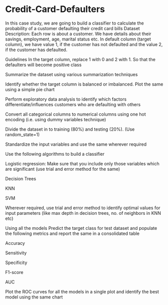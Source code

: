 # Credit-Card-Defaulters
In this case study, we are going to build a classifier to calculate the probability of a customer defaulting their credit card bills
Dataset Description:
Each row is about a customer. We have details about their savings, employment, age, marital status etc. In default column (target column), we have value 1, if the customer has not defaulted and the value 2, if the customer has defaulted.

Guidelines
In the target column, replace 1 with 0 and 2 with 1. So that the defaulters will become positive class

Summarize the dataset using various summarization techniques

Identify whether the target column is balanced or imbalanced. Plot the same using a simple pie chart

Perform exploratory data analysis to identify which factors differentiate/influences customers who are defaulting with others

Convert all categorical columns to numerical columns using one hot encoding (i.e. using dummy variables technique)

Divide the dataset in to training (80%) and testing (20%). (Use random_state=1)

Standardize the input variables and use the same wherever required

Use the following algorithms to build a classifier

Logistic regression: Make sure that you include only those variables which are significant (use trial and error method for the same)

Decision Trees

KNN

SVM

Wherever required, use trial and error method to identify optimal values for input parameters (like max depth in decision trees, no. of neighbors in KNN etc)

Using all the models Predict the target class for test dataset and populate the following metrics and report the same in a consolidated table

Accuracy

Sensitivity

Specificity

F1-score

AUC

Plot the ROC curves for all the models in a single plot and identify the best model using the same chart



